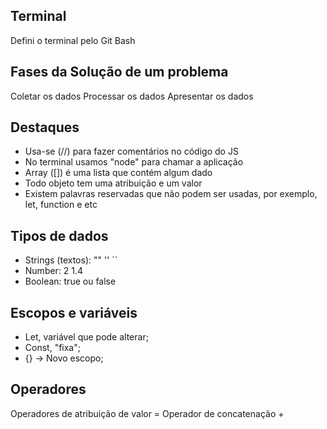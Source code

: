## Terminal
Defini o terminal pelo Git Bash

## Fases da Solução de um problema
Coletar os dados
Processar os dados
Apresentar os dados

## Destaques
- Usa-se (//) para fazer comentários no código do JS
- No terminal usamos "node" para chamar a aplicação
- Array ([]) é uma lista que contém algum dado
- Todo objeto tem uma atribuição e um valor
- Existem palavras reservadas que não podem ser usadas, por exemplo, let, function e etc

## Tipos de dados
- Strings (textos): "" '' `` 
- Number: 2 1.4
- Boolean: true ou false

## Escopos e variáveis
- Let, variável que pode alterar;
- Const, "fixa";
- {} -> Novo escopo;

## Operadores
Operadores de atribuição de valor =
Operador de concatenação +

